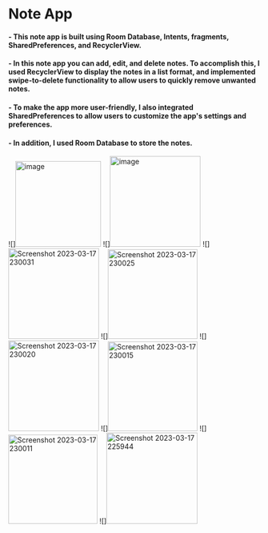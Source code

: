# Note App
#### - This note app is built using Room Database, Intents, fragments, SharedPreferences, and RecyclerView.

#### - In this note app you can add, edit, and delete notes. To accomplish this, I used RecyclerView to display the notes in a list format, and implemented swipe-to-delete functionality to allow users to quickly remove unwanted notes.

#### - To make the app more user-friendly, I also integrated SharedPreferences to allow users to customize the app's settings and preferences.
#### - In addition, I used Room Database to store the notes.
![]<img width="171" alt="image" src="https://user-images.githubusercontent.com/105084125/226040876-35368696-1997-450b-aed1-b9a2b5ca727e.png">
![]<img width="181" alt="image" src="https://user-images.githubusercontent.com/105084125/226041291-a6d519c2-2de2-461e-b2e5-0018df0441f9.png">
![]<img width="181" alt="Screenshot 2023-03-17 230031" src="https://user-images.githubusercontent.com/105084125/226048544-0e5f152c-4e6f-40e2-ad24-8d54d88d5451.png">
![]<img width="179" alt="Screenshot 2023-03-17 230025" src="https://user-images.githubusercontent.com/105084125/226048598-729aae0e-1a87-4067-b194-ff4810d5892f.png">
![]<img width="181" alt="Screenshot 2023-03-17 230020" src="https://user-images.githubusercontent.com/105084125/226048647-480bd1f9-b554-4000-a49b-80cd024acef0.png">
![]<img width="179" alt="Screenshot 2023-03-17 230015" src="https://user-images.githubusercontent.com/105084125/226048688-5524f477-83e5-4b38-8d10-7f4600677b2e.png">
![]<img width="178" alt="Screenshot 2023-03-17 230011" src="https://user-images.githubusercontent.com/105084125/226048715-02035d49-fe79-4ede-bc6f-f5a580cdfc2b.png">
![]<img width="182" alt="Screenshot 2023-03-17 225944" src="https://user-images.githubusercontent.com/105084125/226048746-4bb24294-1c7f-497b-8804-6cddfac1230b.png">
